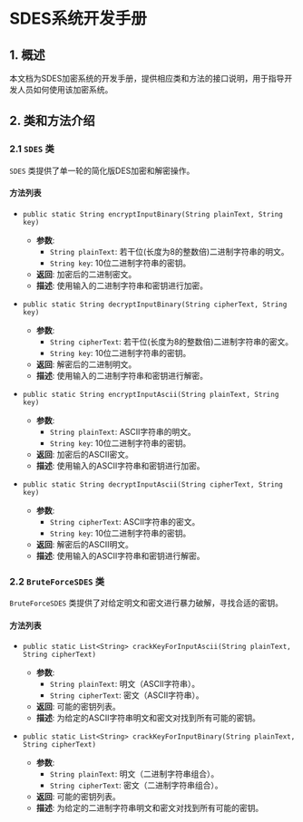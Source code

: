 # SDES系统开发手册

## 1. 概述
本文档为SDES加密系统的开发手册，提供相应类和方法的接口说明，用于指导开发人员如何使用该加密系统。

## 2. 类和方法介绍

### 2.1 `SDES` 类
`SDES` 类提供了单一轮的简化版DES加密和解密操作。

#### 方法列表

- `public static String encryptInputBinary(String plainText, String key)`
  - **参数**:
    - `String plainText`: 若干位(长度为8的整数倍)二进制字符串的明文。
    - `String key`: 10位二进制字符串的密钥。
  - **返回**: 加密后的二进制密文。
  - **描述**: 使用输入的二进制字符串和密钥进行加密。

- `public static String decryptInputBinary(String cipherText, String key)`
  - **参数**:
    - `String cipherText`: 若干位(长度为8的整数倍)二进制字符串的密文。
    - `String key`: 10位二进制字符串的密钥。
  - **返回**: 解密后的二进制明文。
  - **描述**: 使用输入的二进制字符串和密钥进行解密。

- `public static String encryptInputAscii(String plainText, String key)`
  - **参数**:
    - `String plainText`: ASCII字符串的明文。
    - `String key`: 10位二进制字符串的密钥。
  - **返回**: 加密后的ASCII密文。
  - **描述**: 使用输入的ASCII字符串和密钥进行加密。

- `public static String decryptInputAscii(String cipherText, String key)`
  - **参数**:
    - `String cipherText`: ASCII字符串的密文。
    - `String key`: 10位二进制字符串的密钥。
  - **返回**: 解密后的ASCII明文。
  - **描述**: 使用输入的ASCII字符串和密钥进行解密。

### 2.2 `BruteForceSDES` 类
`BruteForceSDES` 类提供了对给定明文和密文进行暴力破解，寻找合适的密钥。

#### 方法列表

- `public static List<String> crackKeyForInputAscii(String plainText, String cipherText)`
  - **参数**:
    - `String plainText`: 明文（ASCII字符串）。
    - `String cipherText`: 密文（ASCII字符串）。
  - **返回**: 可能的密钥列表。
  - **描述**: 为给定的ASCII字符串明文和密文对找到所有可能的密钥。

- `public static List<String> crackKeyForInputBinary(String plainText, String cipherText)`
  - **参数**:
    - `String plainText`: 明文（二进制字符串组合）。
    - `String cipherText`: 密文（二进制字符串组合）。
  - **返回**: 可能的密钥列表。
  - **描述**: 为给定的二进制字符串明文和密文对找到所有可能的密钥。
